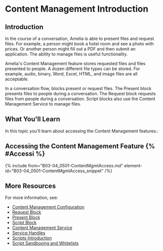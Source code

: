# Content Management Introduction

## Introduction

In the course of a conversation, Amelia is able to present files and request files. For example, a person might book a hotel room and see a photo with prices. Or another person might fill out a PDF and then submit an application. The ability to manage files is useful functionality.

Amelia's Content Management feature stores requested files and files presented to people. A dozen different file types can be stored. For example, audio, binary, Word, Excel, HTML, and image files are all acceptable.

In a conversation flow, blocks present or request files. The Present block presents files to people during a conversation. The Request block requests files from people during a conversation. Script blocks also use the Content Management Service to manage files.

## What You'll Learn

In this topic you'll learn about accessing the Content Management features.:

## Accessing the Content Management Feature {% #Accessi %}

{% include from="B03-04_0501-ContentMgmtAccess.md" element-id="B03-04_0501-ContentMgmtAccess_snippet" /%}

## More Resources

For more information, see:

* [Content Management Configuration](B03-04_0503-Content-Management-Configuration.md)
* [Request Block](B03-04_0116-Request-Block.md)
* [Present Block](B03-04_0115-Present-Block.md)
* [Script Block](B03-04_0120-Script-Block.md)
* [Content Management Service](B03-04_0423-Content-Management-Service.md)
* [Service Handles](B03-04_0421-Service-Handles-Library.md)
* [Scripts Introduction](B03-04_0401-Scripts-Intro.md)
* [Script Sandboxing and Whitelists](B03-04_0404-Script-Sandboxing-and-Whitelist.md)
